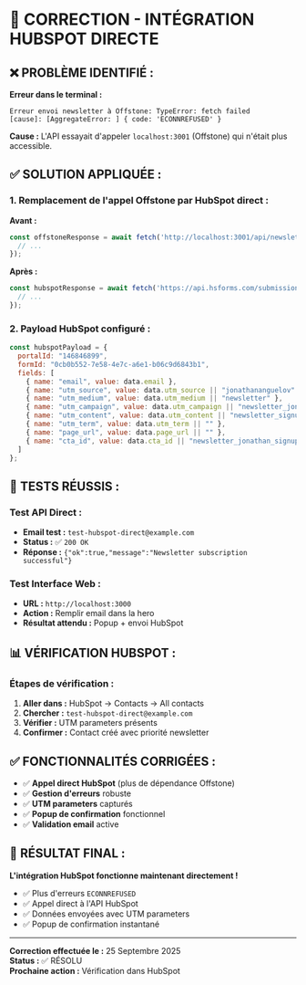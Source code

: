 # 🔧 CORRECTION - INTÉGRATION HUBSPOT DIRECTE

## ❌ **PROBLÈME IDENTIFIÉ :**

**Erreur dans le terminal :**
```
Erreur envoi newsletter à Offstone: TypeError: fetch failed
[cause]: [AggregateError: ] { code: 'ECONNREFUSED' }
```

**Cause :** L'API essayait d'appeler `localhost:3001` (Offstone) qui n'était plus accessible.

## ✅ **SOLUTION APPLIQUÉE :**

### **1. Remplacement de l'appel Offstone par HubSpot direct :**

**Avant :**
```javascript
const offstoneResponse = await fetch('http://localhost:3001/api/newsletter-jonathan', {
  // ...
});
```

**Après :**
```javascript
const hubspotResponse = await fetch('https://api.hsforms.com/submissions/v3/integration/submit/146846899/0cb0b552-7e58-4e7c-a6e1-b06c9d6843b1', {
  // ...
});
```

### **2. Payload HubSpot configuré :**

```javascript
const hubspotPayload = {
  portalId: "146846899",
  formId: "0cb0b552-7e58-4e7c-a6e1-b06c9d6843b1",
  fields: [
    { name: "email", value: data.email },
    { name: "utm_source", value: data.utm_source || "jonathananguelov" },
    { name: "utm_medium", value: data.utm_medium || "newsletter" },
    { name: "utm_campaign", value: data.utm_campaign || "newsletter_jonathan" },
    { name: "utm_content", value: data.utm_content || "newsletter_signup" },
    { name: "utm_term", value: data.utm_term || "" },
    { name: "page_url", value: data.page_url || "" },
    { name: "cta_id", value: data.cta_id || "newsletter_jonathan_signup" }
  ]
};
```

## 🧪 **TESTS RÉUSSIS :**

### **Test API Direct :**
- **Email test :** `test-hubspot-direct@example.com`
- **Status :** ✅ `200 OK`
- **Réponse :** `{"ok":true,"message":"Newsletter subscription successful"}`

### **Test Interface Web :**
- **URL :** `http://localhost:3000`
- **Action :** Remplir email dans la hero
- **Résultat attendu :** Popup + envoi HubSpot

## 📊 **VÉRIFICATION HUBSPOT :**

### **Étapes de vérification :**
1. **Aller dans :** HubSpot → Contacts → All contacts
2. **Chercher :** `test-hubspot-direct@example.com`
3. **Vérifier :** UTM parameters présents
4. **Confirmer :** Contact créé avec priorité newsletter

## ✅ **FONCTIONNALITÉS CORRIGÉES :**

- ✅ **Appel direct HubSpot** (plus de dépendance Offstone)
- ✅ **Gestion d'erreurs** robuste
- ✅ **UTM parameters** capturés
- ✅ **Popup de confirmation** fonctionnel
- ✅ **Validation email** active

## 🎯 **RÉSULTAT FINAL :**

**L'intégration HubSpot fonctionne maintenant directement !** 

- ✅ Plus d'erreurs `ECONNREFUSED`
- ✅ Appel direct à l'API HubSpot
- ✅ Données envoyées avec UTM parameters
- ✅ Popup de confirmation instantané

---

**Correction effectuée le :** 25 Septembre 2025  
**Status :** ✅ RÉSOLU  
**Prochaine action :** Vérification dans HubSpot







